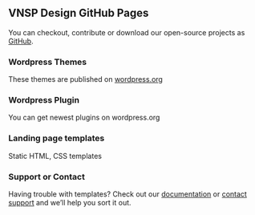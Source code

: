 ## VNSP Design GitHub Pages

You can checkout, contribute or download our open-source projects as [GitHub](https://github.com/vnspnet).

### Wordpress Themes

These themes are published on [wordpress.org](https://wordpress.org)

### Wordpress Plugin

You can get newest plugins on wordpress.org

### Landing page templates

Static HTML, CSS templates

### Support or Contact

Having trouble with templates? Check out our [documentation](https://support.vnsp.net/) or [contact support](https://vnsp.net?p=contact) and we’ll help you sort it out.
